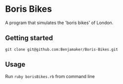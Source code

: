# Boris Bikes

A program that simulates the 'boris bikes' of London.

## Getting started

`git clone git@github.com:Benjamaker/Boris-Bikes.git`
<!-- command_to_install_dependencies` (e.g. `bundle`) -->

## Usage

Run `ruby borisBikes.rb` from command line


<!-- `command_to_start` (e.g. `rackup` or `rails s`) -->
<!-- Navigate to `http://localhost:4567/`
## Running tests
`test_command` (e.g. `rspec`) -->

